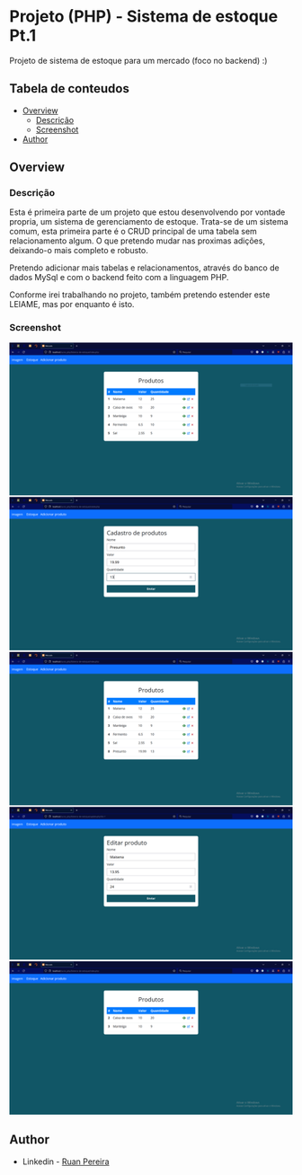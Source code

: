 # Projeto (PHP) - Sistema de  estoque Pt.1

Projeto de sistema de estoque para um mercado (foco no backend) :)

## Tabela de conteudos

- [Overview](#overview)
  - [Descrição](#Descrição)
  - [Screenshot](#screenshot)
- [Author](#author)

## Overview

### Descrição

Esta é primeira parte de um projeto que estou desenvolvendo por vontade propria, um sistema de gerenciamento de estoque.
Trata-se de um sistema comum, esta primeira parte é o CRUD principal de uma tabela sem relacionamento algum. O que pretendo mudar nas proximas adições, deixando-o mais completo e robusto.

Pretendo adicionar mais tabelas e relacionamentos, através do banco de dados MySql e com o backend feito com a linguagem PHP.

Conforme irei trabalhando no projeto, também pretendo estender este LEIAME, mas por enquanto é isto.


### Screenshot

![](./img-readme/Capturar1.PNG)
![](./img-readme/Capturar2.PNG)
![](./img-readme/Capturar3.PNG)
![](./img-readme/Capturar4.PNG)
![](./img-readme/Capturar5.PNG)
## Author
- Linkedin - [Ruan Pereira](https://www.linkedin.com/in/ruan-pereira-651523237/)
